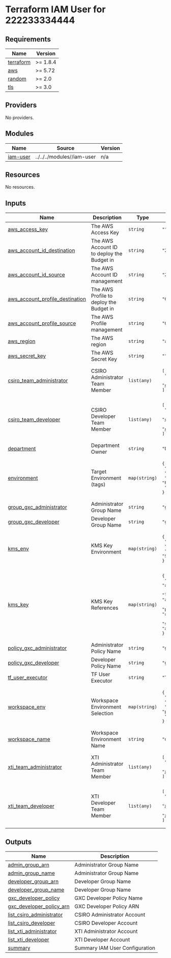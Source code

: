 # Terraform IAM User for 222233334444

<!-- BEGIN_TF_DOCS -->
## Requirements

| Name | Version |
|------|---------|
| <a name="requirement_terraform"></a> [terraform](#requirement\_terraform) | >= 1.8.4 |
| <a name="requirement_aws"></a> [aws](#requirement\_aws) | >= 5.72 |
| <a name="requirement_random"></a> [random](#requirement\_random) | >= 2.0 |
| <a name="requirement_tls"></a> [tls](#requirement\_tls) | >= 3.0 |

## Providers

No providers.

## Modules

| Name | Source | Version |
|------|--------|---------|
| <a name="module_iam-user"></a> [iam-user](#module\_iam-user) | ../../../modules//iam-user | n/a |

## Resources

No resources.

## Inputs

| Name | Description | Type | Default | Required |
|------|-------------|------|---------|:--------:|
| <a name="input_aws_access_key"></a> [aws\_access\_key](#input\_aws\_access\_key) | The AWS Access Key | `string` | `""` | no |
| <a name="input_aws_account_id_destination"></a> [aws\_account\_id\_destination](#input\_aws\_account\_id\_destination) | The AWS Account ID to deploy the Budget in | `string` | `"222233334444"` | no |
| <a name="input_aws_account_id_source"></a> [aws\_account\_id\_source](#input\_aws\_account\_id\_source) | The AWS Account ID management | `string` | `"222233334444"` | no |
| <a name="input_aws_account_profile_destination"></a> [aws\_account\_profile\_destination](#input\_aws\_account\_profile\_destination) | The AWS Profile to deploy the Budget in | `string` | `"GXC-TF-User-Executor"` | no |
| <a name="input_aws_account_profile_source"></a> [aws\_account\_profile\_source](#input\_aws\_account\_profile\_source) | The AWS Profile management | `string` | `"GXC-TF-User-Executor"` | no |
| <a name="input_aws_region"></a> [aws\_region](#input\_aws\_region) | The AWS region | `string` | `"ap-southeast-3"` | no |
| <a name="input_aws_secret_key"></a> [aws\_secret\_key](#input\_aws\_secret\_key) | The AWS Secret Key | `string` | `""` | no |
| <a name="input_csiro_team_administrator"></a> [csiro\_team\_administrator](#input\_csiro\_team\_administrator) | CSIRO Administrator Team Member | `list(any)` | <pre>[<br/>  "csiro.admin01@csiro.au",<br/>  "csiro.admin02@csiro.au"<br/>]</pre> | no |
| <a name="input_csiro_team_developer"></a> [csiro\_team\_developer](#input\_csiro\_team\_developer) | CSIRO Developer Team Member | `list(any)` | <pre>[<br/>  "csiro.developer01@csiro.au",<br/>  "csiro.developer02@csiro.au",<br/>  "csiro.developer03@csiro.au"<br/>]</pre> | no |
| <a name="input_department"></a> [department](#input\_department) | Department Owner | `string` | `"DEVOPS"` | no |
| <a name="input_environment"></a> [environment](#input\_environment) | Target Environment (tags) | `map(string)` | <pre>{<br/>  "default": "DEF",<br/>  "lab": "RND",<br/>  "prod": "PROD",<br/>  "staging": "STG"<br/>}</pre> | no |
| <a name="input_group_gxc_administrator"></a> [group\_gxc\_administrator](#input\_group\_gxc\_administrator) | Administrator Group Name | `string` | `"gxc-administrator"` | no |
| <a name="input_group_gxc_developer"></a> [group\_gxc\_developer](#input\_group\_gxc\_developer) | Developer Group Name | `string` | `"gxc-developer"` | no |
| <a name="input_kms_env"></a> [kms\_env](#input\_kms\_env) | KMS Key Environment | `map(string)` | <pre>{<br/>  "lab": "RnD",<br/>  "prod": "Production",<br/>  "staging": "Staging"<br/>}</pre> | no |
| <a name="input_kms_key"></a> [kms\_key](#input\_kms\_key) | KMS Key References | `map(string)` | <pre>{<br/>  "default": "arn:aws:kms:ap-southeast-3:222233334444:key/HASH_KEY_NUMBER",<br/>  "lab": "arn:aws:kms:ap-southeast-3:222233334444:key/HASH_KEY_NUMBER",<br/>  "prod": "arn:aws:kms:ap-southeast-3:222233334444:key/HASH_KEY_NUMBER",<br/>  "staging": "arn:aws:kms:ap-southeast-3:222233334444:key/HASH_KEY_NUMBER"<br/>}</pre> | no |
| <a name="input_policy_gxc_administrator"></a> [policy\_gxc\_administrator](#input\_policy\_gxc\_administrator) | Administrator Policy Name | `string` | `"gxc-administrator-policy"` | no |
| <a name="input_policy_gxc_developer"></a> [policy\_gxc\_developer](#input\_policy\_gxc\_developer) | Developer Policy Name | `string` | `"gxc-developer-policy"` | no |
| <a name="input_tf_user_executor"></a> [tf\_user\_executor](#input\_tf\_user\_executor) | TF User Executor | `string` | `"TF-User-Executor-222233334444"` | no |
| <a name="input_workspace_env"></a> [workspace\_env](#input\_workspace\_env) | Workspace Environment Selection | `map(string)` | <pre>{<br/>  "default": "default",<br/>  "lab": "rnd",<br/>  "prod": "prod",<br/>  "staging": "staging"<br/>}</pre> | no |
| <a name="input_workspace_name"></a> [workspace\_name](#input\_workspace\_name) | Workspace Environment Name | `string` | `"default"` | no |
| <a name="input_xti_team_administrator"></a> [xti\_team\_administrator](#input\_xti\_team\_administrator) | XTI Administrator Team Member | `list(any)` | <pre>[<br/>  "xti.admin01@xapiens.id",<br/>  "xti.admin02@xapiens.id"<br/>]</pre> | no |
| <a name="input_xti_team_developer"></a> [xti\_team\_developer](#input\_xti\_team\_developer) | XTI Developer Team Member | `list(any)` | <pre>[<br/>  "xti.developer01@xapiens.id",<br/>  "xti.developer02@xapiens.id",<br/>  "xti.developer03@xapiens.id"<br/>]</pre> | no |

## Outputs

| Name | Description |
|------|-------------|
| <a name="output_admin_group_arn"></a> [admin\_group\_arn](#output\_admin\_group\_arn) | Administrator Group Name |
| <a name="output_admin_group_name"></a> [admin\_group\_name](#output\_admin\_group\_name) | Administrator Group Name |
| <a name="output_developer_group_arn"></a> [developer\_group\_arn](#output\_developer\_group\_arn) | Developer Group Name |
| <a name="output_developer_group_name"></a> [developer\_group\_name](#output\_developer\_group\_name) | Developer Group Name |
| <a name="output_gxc_developer_policy"></a> [gxc\_developer\_policy](#output\_gxc\_developer\_policy) | GXC Developer Policy Name |
| <a name="output_gxc_developer_policy_arn"></a> [gxc\_developer\_policy\_arn](#output\_gxc\_developer\_policy\_arn) | GXC Developer Policy ARN |
| <a name="output_list_csiro_administrator"></a> [list\_csiro\_administrator](#output\_list\_csiro\_administrator) | CSIRO Administrator Account |
| <a name="output_list_csiro_developer"></a> [list\_csiro\_developer](#output\_list\_csiro\_developer) | CSIRO Developer Account |
| <a name="output_list_xti_administrator"></a> [list\_xti\_administrator](#output\_list\_xti\_administrator) | XTI Administrator Account |
| <a name="output_list_xti_developer"></a> [list\_xti\_developer](#output\_list\_xti\_developer) | XTI Developer Account |
| <a name="output_summary"></a> [summary](#output\_summary) | Summary IAM User Configuration |
<!-- END_TF_DOCS -->
